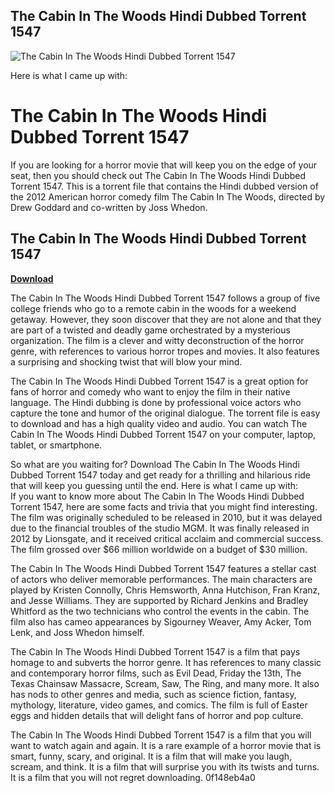 ## The Cabin In The Woods Hindi Dubbed Torrent 1547

 
![The Cabin In The Woods Hindi Dubbed Torrent 1547](https://uploads.documents.cimpress.io/v1/uploads/e5d14066-dcc8-4322-bbc8-79ca4d0958a4~110/original?tenant=vbu-digital)

 Here is what I came up with:  
# The Cabin In The Woods Hindi Dubbed Torrent 1547
 
If you are looking for a horror movie that will keep you on the edge of your seat, then you should check out The Cabin In The Woods Hindi Dubbed Torrent 1547. This is a torrent file that contains the Hindi dubbed version of the 2012 American horror comedy film The Cabin In The Woods, directed by Drew Goddard and co-written by Joss Whedon.
 
## The Cabin In The Woods Hindi Dubbed Torrent 1547


[**Download**](https://www.google.com/url?q=https%3A%2F%2Ftiurll.com%2F2tK1Ol&sa=D&sntz=1&usg=AOvVaw2h_1HgBhz_Eg4CK1bvVwKJ)

 
The Cabin In The Woods Hindi Dubbed Torrent 1547 follows a group of five college friends who go to a remote cabin in the woods for a weekend getaway. However, they soon discover that they are not alone and that they are part of a twisted and deadly game orchestrated by a mysterious organization. The film is a clever and witty deconstruction of the horror genre, with references to various horror tropes and movies. It also features a surprising and shocking twist that will blow your mind.
 
The Cabin In The Woods Hindi Dubbed Torrent 1547 is a great option for fans of horror and comedy who want to enjoy the film in their native language. The Hindi dubbing is done by professional voice actors who capture the tone and humor of the original dialogue. The torrent file is easy to download and has a high quality video and audio. You can watch The Cabin In The Woods Hindi Dubbed Torrent 1547 on your computer, laptop, tablet, or smartphone.
 
So what are you waiting for? Download The Cabin In The Woods Hindi Dubbed Torrent 1547 today and get ready for a thrilling and hilarious ride that will keep you guessing until the end.
 Here is what I came up with:  
If you want to know more about The Cabin In The Woods Hindi Dubbed Torrent 1547, here are some facts and trivia that you might find interesting. The film was originally scheduled to be released in 2010, but it was delayed due to the financial troubles of the studio MGM. It was finally released in 2012 by Lionsgate, and it received critical acclaim and commercial success. The film grossed over $66 million worldwide on a budget of $30 million.
 
The Cabin In The Woods Hindi Dubbed Torrent 1547 features a stellar cast of actors who deliver memorable performances. The main characters are played by Kristen Connolly, Chris Hemsworth, Anna Hutchison, Fran Kranz, and Jesse Williams. They are supported by Richard Jenkins and Bradley Whitford as the two technicians who control the events in the cabin. The film also has cameo appearances by Sigourney Weaver, Amy Acker, Tom Lenk, and Joss Whedon himself.
 
The Cabin In The Woods Hindi Dubbed Torrent 1547 is a film that pays homage to and subverts the horror genre. It has references to many classic and contemporary horror films, such as Evil Dead, Friday the 13th, The Texas Chainsaw Massacre, Scream, Saw, The Ring, and many more. It also has nods to other genres and media, such as science fiction, fantasy, mythology, literature, video games, and comics. The film is full of Easter eggs and hidden details that will delight fans of horror and pop culture.
 
The Cabin In The Woods Hindi Dubbed Torrent 1547 is a film that you will want to watch again and again. It is a rare example of a horror movie that is smart, funny, scary, and original. It is a film that will make you laugh, scream, and think. It is a film that will surprise you with its twists and turns. It is a film that you will not regret downloading.
 0f148eb4a0
